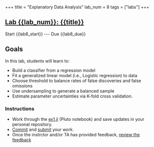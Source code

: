 +++
title = "Explanatory Data Analysis"
lab_num = 8
tags = ["labs"]
+++

## [Lab {{lab_num}}: {{title}}](https://github.com/PsuAstro416/lab8)

Start {{lab8_start}} ---
Due {{lab8_due}}  


## Goals
In this lab, students will learn to:
- Build a classifier from a regression model
- Fit a generalized linear model (i.e., Logistic regression) to data
- Choose threshold to balance rates of false discoveries and false omissions
- Use undersampling to generate a balanced sample
- Estimate parameter uncertainties via K-fold cross validation.

### Instructions
- Work through the [ex1.jl](https://psuastro416.github.io/lab8/ex1.html) (Pluto notebook) and save updates in your personal repository.  
- [Commit](/tips/labs/commit) and [submit](/tips/labs/submitting/) your work.
- Once the instrctor and/or TA has provided feedback, [review the feedback](/tips/labs/feedback/)

